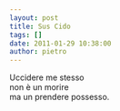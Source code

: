 ```yaml
---
layout: post
title: Sus Cido
tags: []
date: 2011-01-29 10:38:00
author: pietro
---
```

Uccidere me stesso<br/>non è un morire<br/>ma un prendere possesso.
